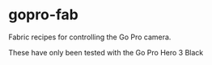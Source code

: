 # gopro-fab

Fabric recipes for controlling the Go Pro camera.

These have only been tested with the Go Pro Hero 3 Black
